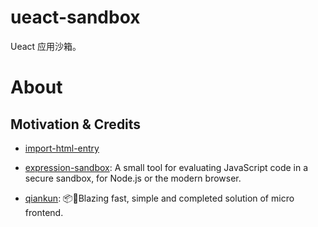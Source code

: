 # ueact-sandbox

Ueact 应用沙箱。

# About

## Motivation & Credits

- [import-html-entry](https://github.com/kuitos/import-html-entry)

- [expression-sandbox](https://github.com/JoshuaWise/expression-sandbox): A small tool for evaluating JavaScript code in a secure sandbox, for Node.js or the modern browser.

- [qiankun](https://github.com/umijs/qiankun): 📦🚀Blazing fast, simple and completed solution of micro frontend.

